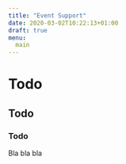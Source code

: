 ```yaml
---
title: "Event Support"
date: 2020-03-02T10:22:13+01:00
draft: true
menu:
  main
---
```


# Todo
## Todo
### Todo

Bla bla bla
